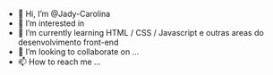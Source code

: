 - 👋 Hi, I’m @Jady-Carolina
- 👀 I’m interested in 
- 🌱 I’m currently learning  HTML / CSS / Javascript e outras areas do desenvolvimento front-end
- 💞️ I’m looking to collaborate on ...
- 📫 How to reach me ...

<!---
Jady-Carolina/Jady-Carolina is a ✨ special ✨ repository because its `README.md` (this file) appears on your GitHub profile.
You can click the Preview link to take a look at your changes.
--->
